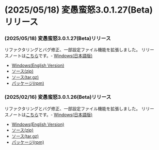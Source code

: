 # (2025/05/18) 変愚蛮怒3.0.1.27(Beta)リリース

### (2025/05/18) 変愚蛮怒3.0.1.27(Beta)リリース
リファクタリングとバグ修正、一部設定ファイル機能を拡張しました。
リリースノートは[こちら](https://github.com/hengband/hengband/releases/tag/3.0.1.27-Beta)です。- [Windows(日本語版)](https://github.com/hengband/hengband/releases/download/3.0.1.27-Beta/Hengband-3.0.1.27-Beta-jp.zip)
- [Windows(English Version)](https://github.com/hengband/hengband/releases/download/3.0.1.27-Beta/Hengband-3.0.1.27-Beta-en.zip)
- [ソース(zip)](https://github.com/hengband/hengband/archive/refs/tags/3.0.1.27-Beta.zip)
- [ソース(tar.gz)](https://github.com/hengband/hengband/archive/refs/tags/3.0.1.27-Beta.tar.gz)
- [パッケージ(rpm)](https://copr.fedorainfracloud.org/coprs/whitehara/hengband/build/9068654/)
### (2025/02/16) 変愚蛮怒3.0.1.26(Beta)リリース
リファクタリングとバグ修正、一部設定ファイル機能を拡張しました。
リリースノートは[こちら](https://github.com/hengband/hengband/releases/tag/3.0.1.26-Beta)です。- [Windows(日本語版)](https://github.com/hengband/hengband/releases/download/3.0.1.26-Beta/Hengband-3.0.1.26-Beta-jp.zip)
- [Windows(English Version)](https://github.com/hengband/hengband/releases/download/3.0.1.26-Beta/Hengband-3.0.1.26-Beta-en.zip)
- [ソース(zip)](https://github.com/hengband/hengband/archive/refs/tags/3.0.1.26-Beta.zip)
- [ソース(tar.gz)](https://github.com/hengband/hengband/archive/refs/tags/3.0.1.26-Beta.tar.gz)
- [パッケージ(rpm)](https://copr.fedorainfracloud.org/coprs/whitehara/hengband/build/8980623/)

